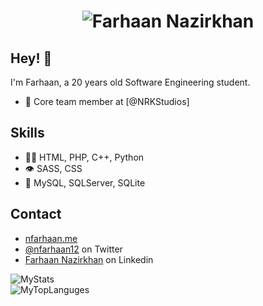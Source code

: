 <h1 align="center">
  <img src="https://github.com/nfarhaan12/nfarhaan12/blob/main/name.svg" alt="Farhaan Nazirkhan" />
</h1>

## Hey! 👋
I'm Farhaan, a 20 years old Software Engineering student.

- 👥 Core team member at [@NRKStudios]

## Skills
- 👨‍💻 HTML, PHP, C++, Python
- 👁️ SASS, CSS
- 💽 MySQL, SQLServer, SQLite

## Contact
- [nfarhaan.me](https://nfarhaan.me/)
- [@nfarhaan12](https://twitter.com/nfarhaan12) on Twitter
- [Farhaan Nazirkhan](https://www.linkedin.com/in/farhaannazirkhan/) on Linkedin
  
  

![MyStats](https://github-readme-stats.vercel.app/api?username=nfarhaan12&show_icons=true&theme=gruvbox)
<br>
![MyTopLanguges](https://github-readme-stats.vercel.app/api/top-langs/?username=nfarhaan12&langs_count=8&theme=gruvbox)
